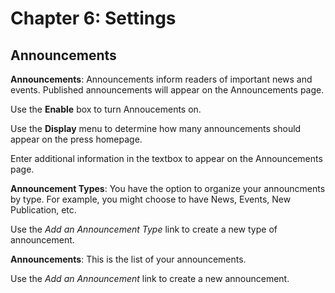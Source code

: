 # Chapter 6: Settings
## Announcements

**Announcements**: Announcements inform readers of important news and events. Published announcements will appear on the Announcements page.

Use the **Enable** box to turn Annoucements on.

Use the **Display** menu to determine how many announcements should appear on the press homepage.

Enter additional information in the textbox to appear on the Announcements page.

**Announcement Types**: You have the option to organize your announcments by type. For example, you might choose to have News, Events, New Publication, etc.

Use the *Add an Announcement Type* link to create a new type of announcement.

**Announcements**: This is the list of your announcements.

Use the *Add an Announcement* link to create a new announcement.



